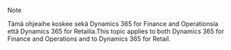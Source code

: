 > [!NOTE]
> <span data-ttu-id="08962-101">Tämä ohjeaihe koskee sekä Dynamics 365 for Finance and Operationsia että Dynamics 365 for Retailia.</span><span class="sxs-lookup"><span data-stu-id="08962-101">This topic applies to both Dynamics 365 for Finance and Operations and to Dynamics 365 for Retail.</span></span> 